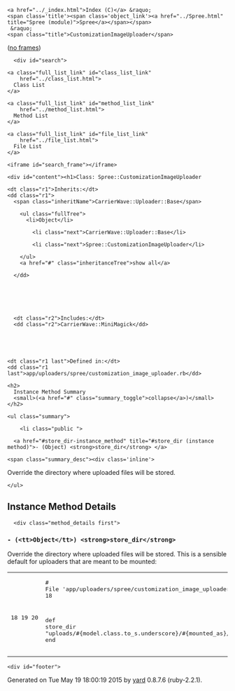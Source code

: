 <!DOCTYPE html PUBLIC "-//W3C//DTD XHTML 1.0 Transitional//EN"
  "http://www.w3.org/TR/xhtml1/DTD/xhtml1-transitional.dtd">
<html xmlns="http://www.w3.org/1999/xhtml" xml:lang="en" lang="en">
  <head>
    <meta http-equiv="Content-Type" content="text/html; charset=utf-8" />
<title>
  Class: Spree::CustomizationImageUploader
  
    &mdash; Documentation by YARD 0.8.7.6
  
</title>

  <link rel="stylesheet" href="../css/style.css" type="text/css" charset="utf-8" />

  <link rel="stylesheet" href="../css/common.css" type="text/css" charset="utf-8" />

<script type="text/javascript" charset="utf-8">
  hasFrames = window.top.frames.main ? true : false;
  relpath = '../';
  framesUrl = "../frames.html#!Spree/CustomizationImageUploader.html";
</script>


  <script type="text/javascript" charset="utf-8" src="../js/jquery.js"></script>

  <script type="text/javascript" charset="utf-8" src="../js/app.js"></script>


  </head>
  <body>
    <div id="header">
      <div id="menu">
  
    <a href="../_index.html">Index (C)</a> &raquo;
    <span class='title'><span class='object_link'><a href="../Spree.html" title="Spree (module)">Spree</a></span></span>
     &raquo; 
    <span class="title">CustomizationImageUploader</span>
  

  <div class="noframes"><span class="title">(</span><a href="." target="_top">no frames</a><span class="title">)</span></div>
</div>

      <div id="search">
  
    <a class="full_list_link" id="class_list_link"
        href="../class_list.html">
      Class List
    </a>
  
    <a class="full_list_link" id="method_list_link"
        href="../method_list.html">
      Method List
    </a>
  
    <a class="full_list_link" id="file_list_link"
        href="../file_list.html">
      File List
    </a>
  
</div>
      <div class="clear"></div>
    </div>

    <iframe id="search_frame"></iframe>

    <div id="content"><h1>Class: Spree::CustomizationImageUploader
  
  
  
</h1>

<dl class="box">
  
    <dt class="r1">Inherits:</dt>
    <dd class="r1">
      <span class="inheritName">CarrierWave::Uploader::Base</span>
      
        <ul class="fullTree">
          <li>Object</li>
          
            <li class="next">CarrierWave::Uploader::Base</li>
          
            <li class="next">Spree::CustomizationImageUploader</li>
          
        </ul>
        <a href="#" class="inheritanceTree">show all</a>
      
      </dd>
    
  
  
    
  
    
      <dt class="r2">Includes:</dt>
      <dd class="r2">CarrierWave::MiniMagick</dd>
      
    
  
  
  
    <dt class="r1 last">Defined in:</dt>
    <dd class="r1 last">app/uploaders/spree/customization_image_uploader.rb</dd>
  
</dl>
<div class="clear"></div>








  
    <h2>
      Instance Method Summary
      <small>(<a href="#" class="summary_toggle">collapse</a>)</small>
    </h2>

    <ul class="summary">
      
        <li class="public ">
  <span class="summary_signature">
    
      <a href="#store_dir-instance_method" title="#store_dir (instance method)">- (Object) <strong>store_dir</strong> </a>
    

    
  </span>
  
  
  
  
  
  
  

  
    <span class="summary_desc"><div class='inline'>
<p>Override the directory where uploaded files will be stored.</p>
</div></span>
  
</li>

      
    </ul>
  


  
  

  <div id="instance_method_details" class="method_details_list">
    <h2>Instance Method Details</h2>

    
      <div class="method_details first">
  <h3 class="signature first" id="store_dir-instance_method">
  
    - (<tt>Object</tt>) <strong>store_dir</strong> 
  

  

  
</h3><div class="docstring">
  <div class="discussion">
    
<p>Override the directory where uploaded files will be stored. This is a
sensible default for uploaders that are meant to be mounted:</p>


  </div>
</div>
<div class="tags">
  

</div><table class="source_code">
  <tr>
    <td>
      <pre class="lines">


18
19
20</pre>
    </td>
    <td>
      <pre class="code"><span class="info file"># File 'app/uploaders/spree/customization_image_uploader.rb', line 18</span>

<span class='kw'>def</span> <span class='id identifier rubyid_store_dir'>store_dir</span>
  <span class='tstring'><span class='tstring_beg'>&quot;</span><span class='tstring_content'>uploads/</span><span class='embexpr_beg'>#{</span><span class='id identifier rubyid_model'>model</span><span class='period'>.</span><span class='id identifier rubyid_class'>class</span><span class='period'>.</span><span class='id identifier rubyid_to_s'>to_s</span><span class='period'>.</span><span class='id identifier rubyid_underscore'>underscore</span><span class='embexpr_end'>}</span><span class='tstring_content'>/</span><span class='embexpr_beg'>#{</span><span class='id identifier rubyid_mounted_as'>mounted_as</span><span class='embexpr_end'>}</span><span class='tstring_content'>/</span><span class='embexpr_beg'>#{</span><span class='id identifier rubyid_model'>model</span><span class='period'>.</span><span class='id identifier rubyid_id'>id</span><span class='embexpr_end'>}</span><span class='tstring_end'>&quot;</span></span>
<span class='kw'>end</span></pre>
    </td>
  </tr>
</table>
</div>
    
  </div>

</div>

    <div id="footer">
  Generated on Tue May 19 18:00:19 2015 by
  <a href="http://yardoc.org" title="Yay! A Ruby Documentation Tool" target="_parent">yard</a>
  0.8.7.6 (ruby-2.2.1).
</div>

  </body>
</html>